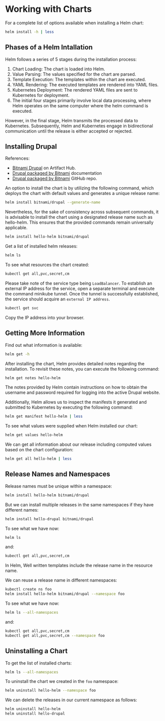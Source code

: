 # Working with Charts

For a complete list of options available when installing a Helm chart:

```bash
helm install -h | less
```

## Phases of a Helm Intallation

Helm follows a series of 5 stages during the installation process:

1. Chart Loading: The chart is loaded into Helm.
2. Value Parsing: The values specified for the chart are parsed.
3. Template Execution: The templates within the chart are executed.
4. YAML Rendering: The executed templates are rendered into YAML files.
5. Kubernetes Deployment: The rendered YAML files are sent to Kubernetes for deployment.
6. The initial four stages primarily involve local data processing, where Helm operates on the same computer where the helm command is executed.

However, in the final stage, Helm transmits the processed data to Kubernetes. Subsequently, Helm and Kubernetes engage in bidirectional communication until the release is either accepted or rejected.

## Installing Drupal

References:
* [Bitnami Drupal](https://artifacthub.io/packages/helm/bitnami/drupal) on Artifact Hub.
* [Drupal packaged by Bitnami](https://bitnami.com/stack/drupal/helm) documentation
* [Drupal packaged by Bitnami](https://github.com/bitnami/charts/tree/master/bitnami/drupal/) GitHub repo.

An option to install the chart is by utilizing the following command, which deploys the chart with default values and generates a unique release name:

```bash
helm install bitnami/drupal --generate-name
```

Nevertheless, for the sake of consistency across subsequent commands, it is advisable to install the chart using a designated release name such as hello-helm. This ensures that the provided commands remain universally applicable.

```bash
helm install hello-helm bitnami/drupal
```

Get a list of installed helm releases:

```bash
helm ls
```

To see what resources the chart created:

```bash
kubectl get all,pvc,secret,cm
```

Please take note of the service type being `LoadBalancer`. To establish an external IP address for the service, open a separate terminal and execute the command minikube tunnel. Once the tunnel is successfully established, the service should acquire an `external IP address`.

```bash
kubectl get svc
```

Copy the IP address into your browser. 

## Getting More Information

Find out what information is available:

```bash
helm get -h
```

After installing the chart, Helm provides detailed notes regarding the installation. To revisit these notes, you can execute the following command:

```bash
helm get notes hello-helm
```

The notes provided by Helm contain instructions on how to obtain the username and password required for logging into the active Drupal website.

Additionally, Helm allows us to inspect the manifests it generated and submitted to Kubernetes by executing the following command:

```bash
helm get manifest hello-helm | less
```

To see what values were supplied when Helm installed our chart:

```bash
helm get values hello-helm
```

We can get all information about our release including computed values based on the chart configuration:

```bash
helm get all hello-helm | less
```

## Release Names and Namespaces

Release names must be unique within a namespace:

```bash
helm install hello-helm bitnami/drupal
```

But we can install multiple releases in the same namespaces if they have different names:

```bash
helm install hello-drupal bitnami/drupal
```
To see what we have now:
```bash
helm ls
```
and:
```bash
kubectl get all,pvc,secret,cm
```

In Helm, Well written templates include the release name in the resource name.

We can reuse a release name in different namespaces:

```bash
kubectl create ns foo
helm install hello-helm bitnami/drupal --namespace foo
```

To see what we have now:
```bash
helm ls --all-namespaces
```
and:
```bash
kubectl get all,pvc,secret,cm
kubectl get all,pvc,secret,cm --namespace foo
```


## Uninstalling a Chart

To get the list of installed charts:
```bash
helm ls --all-namespaces
```

To uninstall the chart we created in the `foo` namespace:

```bash
helm uninstall hello-helm --namespace foo
```

We can delete the releases in our current namespace as follows:

```bash
helm uninstall hello-helm
helm uninstall hello-drupal
```